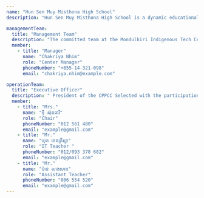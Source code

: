 ```yaml
---
name: "Hun Sen Muy Misthona High School"
description: "Hun Sen Muy Misthona High School is a dynamic educational institution that provides opportunities for students to gain knowledge, skills, and virtues. The high school has a good learning environment, experienced teachers, and modern learning equipment. The curriculum is designed in accordance with national and international educational standards to provide students with a broad knowledge base. In addition, the high school also provides opportunities for students to participate in social and sports activities."

managementTeam:
  title: "Management Team"
  description: "The committed team at the Mondulkiri Indigenous Tech Center."
  member:
    - title: "Manager"
      name: "Chakriya Nhim"
      role: "Center Manager"
      phoneNumber: "+855-14-321-098"
      email: "chakriya.nhim@example.com"

operationTeam:
  title: "Executive Officer"
  description: " President of the CPPCC Selected with the participation of the high school management and the team in charge of construction and commissioning According to the public high school of KPT"
  member:
    - title: "Mrs."
      name: "ម៉ី ស៊ុនធារី"
      role: "Chair"
      phoneNumber: "012 561 480"
      email: "example@gmail.com"
    - title: "Mr."
      name: "ឃុត ខេនគ្រឹស្នា"
      role: "IT Teacher "
      phoneNumber: "012/093 378 682"
      email: "example@gmail.com"
    - title: "Mr."
      name: "ប៉ាន់ លាងហេង"
      role: "Assistant Teacher"
      phoneNumber: "086 554 520"
      email: "example@gmail.com"
---
```

